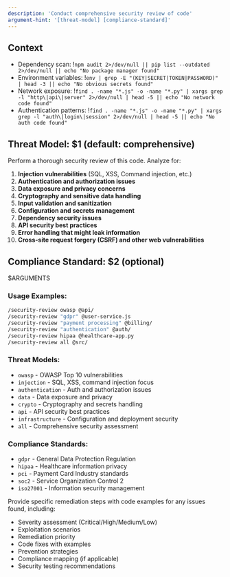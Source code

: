 ```yaml
---
description: 'Conduct comprehensive security review of code'
argument-hint: '[threat-model] [compliance-standard]'
---
```


## Context

- Dependency scan: !`npm audit 2>/dev/null || pip list --outdated 2>/dev/null || echo "No package manager found"`
- Environment variables: !`env | grep -E "(KEY|SECRET|TOKEN|PASSWORD)" | head -3 || echo "No obvious secrets found"`
- Network exposure: !`find . -name "*.js" -o -name "*.py" | xargs grep -l "http\|api\|server" 2>/dev/null | head -5 || echo "No network code found"`
- Authentication patterns: !`find . -name "*.js" -o -name "*.py" | xargs grep -l "auth\|login\|session" 2>/dev/null | head -5 || echo "No auth code found"`

## Threat Model: $1 (default: comprehensive)

Perform a thorough security review of this code. Analyze for:

1. **Injection vulnerabilities** (SQL, XSS, Command injection, etc.)
2. **Authentication and authorization issues**
3. **Data exposure and privacy concerns**
4. **Cryptography and sensitive data handling**
5. **Input validation and sanitization**
6. **Configuration and secrets management**
7. **Dependency security issues**
8. **API security best practices**
9. **Error handling that might leak information**
10. **Cross-site request forgery (CSRF) and other web vulnerabilities**

## Compliance Standard: $2 (optional)

$ARGUMENTS

### Usage Examples:

```bash
/security-review owasp @api/
/security-review "gdpr" @user-service.js
/security-review "payment processing" @billing/
/security-review "authentication" @auth/
/security-review hipaa @healthcare-app.py
/security-review all @src/
```

### Threat Models:

- `owasp` - OWASP Top 10 vulnerabilities
- `injection` - SQL, XSS, command injection focus
- `authentication` - Auth and authorization issues
- `data` - Data exposure and privacy
- `crypto` - Cryptography and secrets handling
- `api` - API security best practices
- `infrastructure` - Configuration and deployment security
- `all` - Comprehensive security assessment

### Compliance Standards:

- `gdpr` - General Data Protection Regulation
- `hipaa` - Healthcare information privacy
- `pci` - Payment Card Industry standards
- `soc2` - Service Organization Control 2
- `iso27001` - Information security management

Provide specific remediation steps with code examples for any issues found, including:

- Severity assessment (Critical/High/Medium/Low)
- Exploitation scenarios
- Remediation priority
- Code fixes with examples
- Prevention strategies
- Compliance mapping (if applicable)
- Security testing recommendations

